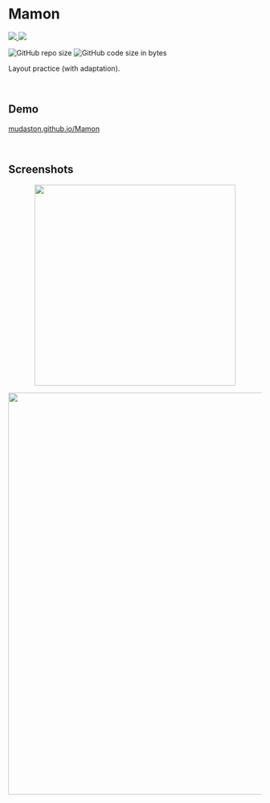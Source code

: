 # Mamon

<div>

<a href="https://ru.wikipedia.org/wiki/HTML" target="_blank">
<img src="https://img.shields.io/badge/HTML5--E34F26?style=for-the-badge&logo=HTML5">
</a>

<a href="https://ru.wikipedia.org/wiki/CSS" target="_blank">
<img src="https://img.shields.io/badge/CSS3--1572B6?style=for-the-badge&logo=CSS3">
</a>

</div>

<p>

![GitHub repo size](https://img.shields.io/github/repo-size/mudaston/Mamon?style=for-the-badge)
![GitHub code size in bytes](https://img.shields.io/github/languages/code-size/mudaston/Mamon?style=for-the-badge)

</p>

Layout practice (with adaptation).

<br/>

## Demo

[mudaston.github.io/Mamon](https://mudaston.github.io/Mamon/)

<br/>

## Screenshots

</p>

<p align="center">
<img src="https://user-images.githubusercontent.com/64277973/196001788-b5fa51bf-1b89-4eee-a7df-d93e375ca7a8.png"
     width="400"
/>
</p>

<p align="center">
<img src="https://user-images.githubusercontent.com/64277973/196001784-faca13ea-4623-42a2-be08-8537b7ce61ae.png"
     width="800"
/>
</p>
